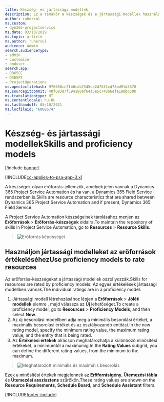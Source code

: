 ```yaml
---
title: Készség- és jártassági modellek
description: Ez a témakör a készségek és a jártassági modellek használatáról nyújt információkat.
author: ruhercul
ms.custom:
- dyn365-projectservice
ms.date: 03/13/2019
ms.topic: article
ms.author: ruhercul
audience: Admin
search.audienceType:
- admin
- customizer
- enduser
search.app:
- D365CE
- D365PS
- ProjectOperations
ms.openlocfilehash: 976650cc71b0cdb75d5ce2d7532cd78bd91d3670
ms.sourcegitcommit: 40f68387f594180af64a5e5c748b6efa188bd300
ms.translationtype: HT
ms.contentlocale: hu-HU
ms.lasthandoff: 05/10/2021
ms.locfileid: "6008674"
---
```

# <a name="skills-and-proficiency-models"></a><span data-ttu-id="e6a76-103">Készség- és jártassági modellek</span><span class="sxs-lookup"><span data-stu-id="e6a76-103">Skills and proficiency models</span></span>

[!include [banner](../includes/psa-now-project-operations.md)]

[!INCLUDE[cc-applies-to-psa-app-3.x](../includes/cc-applies-to-psa-app-3x.md)]

<span data-ttu-id="e6a76-104">A készségek olyan erőforrás-jellemzők, amelyek jelen vannak a Dynamics 365 Project Service Automation és ha van, a Dynamics 365 Field Service rendszerben is.</span><span class="sxs-lookup"><span data-stu-id="e6a76-104">Skills are resource characteristics that are shared between Dynamics 365 Project Service Automation and if present, Dynamics 365 Field Service.</span></span> 

<span data-ttu-id="e6a76-105">A Project Service Automation készségeinek tárolásához menjen az **Erőforrások** \> **Erőforrás-készségek** oldalra.</span><span class="sxs-lookup"><span data-stu-id="e6a76-105">To maintain the repository of skills in Project Service Automation, go to **Resources** \> **Resource Skills**.</span></span> 

> ![Erőforrás képességei](media/Resource-Management-image84.png)

## <a name="use-proficiency-models-to-rate-resources"></a><span data-ttu-id="e6a76-107">Használjon jártassági modelleket az erőforrások értékeléséhez</span><span class="sxs-lookup"><span data-stu-id="e6a76-107">Use proficiency models to rate resources</span></span>

<span data-ttu-id="e6a76-108">Az erőforrás-készségeket a jártassági modellek osztályozzák.</span><span class="sxs-lookup"><span data-stu-id="e6a76-108">Skills for resources are rated by proficiency models.</span></span> <span data-ttu-id="e6a76-109">Az egyes értékelések jártassági modellben vannak.</span><span class="sxs-lookup"><span data-stu-id="e6a76-109">The individual ratings are in a proficiency model.</span></span> 

1. <span data-ttu-id="e6a76-110">Jártassági modell létrehozásához lépjen a **Erőforrások** \> **Jóléti modellek** elemre , majd válassza az **Új** lehetőséget.</span><span class="sxs-lookup"><span data-stu-id="e6a76-110">To create a proficiency model, go to **Resources** \> **Proficiency Models**, and then select **New**.</span></span>
2. <span data-ttu-id="e6a76-111">Az új besorolási modellben adja meg a minimális besorolási értéket, a maximális besorolási értéket és az osztályozandó entitást.</span><span class="sxs-lookup"><span data-stu-id="e6a76-111">In the new rating model, specify the minimum rating value, the maximum rating value, and the entity that is being rated.</span></span>
3. <span data-ttu-id="e6a76-112">Az **Értékelési értékek** alrácson meghatározhatja a különböző minősítési értékeket, a minimumtól a maximumig.</span><span class="sxs-lookup"><span data-stu-id="e6a76-112">In the **Rating Values** subgrid, you can define the different rating values, from the minimum to the maximum.</span></span>

> ![Meghatározott minimális és maximális besorolás](media/Resource-Management-image85.png)

<span data-ttu-id="e6a76-114">Ezek a minősítési értékek megjelennek az **Erőforrásigény**, **Ütemezési tábla** és **Ütemezési asszisztens** szűrőkön.</span><span class="sxs-lookup"><span data-stu-id="e6a76-114">These rating values are shown on the **Resource Requirements**, **Schedule Board**, and **Schedule Assistant** filters.</span></span>


[!INCLUDE[footer-include](../includes/footer-banner.md)]